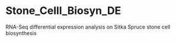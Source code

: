 Stone_Celll_Biosyn_DE
=====================

RNA-Seq differential expression analysis on Sitka Spruce stone cell biosynthesis
